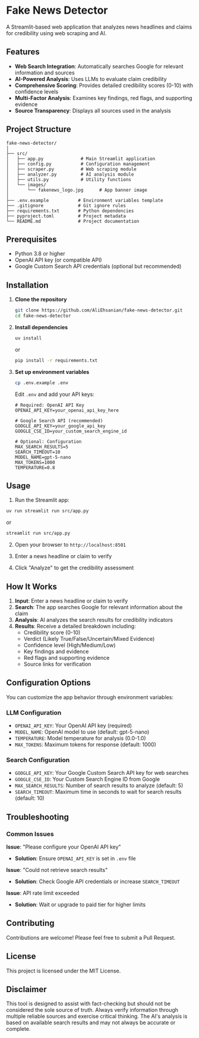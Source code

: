 # Fake News Detector

A Streamlit-based web application that analyzes news headlines and claims for credibility using web scraping and AI.

## Features

- **Web Search Integration**: Automatically searches Google for relevant information and sources
- **AI-Powered Analysis**: Uses LLMs to evaluate claim credibility
- **Comprehensive Scoring**: Provides detailed credibility scores (0-10) with confidence levels
- **Multi-Factor Analysis**: Examines key findings, red flags, and supporting evidence
- **Source Transparency**: Displays all sources used in the analysis

## Project Structure

```
fake-news-detector/
│
├── src/
│   ├── app.py              # Main Streamlit application
│   ├── config.py           # Configuration management
│   ├── scraper.py          # Web scraping module
│   ├── analyzer.py         # AI analysis module
│   ├── utils.py            # Utility functions
│   └── images/
│       └── fakenews_logo.jpg      # App banner image
│
├── .env.example           # Environment variables template
├── .gitignore             # Git ignore rules
├── requirements.txt       # Python dependencies
├── pyproject.toml         # Project metadata
└── README.md              # Project documentation
```

## Prerequisites

- Python 3.8 or higher
- OpenAI API key (or compatible API)
- Google Custom Search API credentials (optional but recommended)

## Installation

1. **Clone the repository**
   ```bash
   git clone https://github.com/AliEhsanian/fake-news-detector.git
   cd fake-news-detector
   ```

2. **Install dependencies**
   ```bash
   uv install
   ```
   or
   ```bash
   pip install -r requirements.txt
   ```

3. **Set up environment variables**
   ```bash
   cp .env.example .env
   ```

   Edit `.env` and add your API keys:
   ```env
   # Required: OpenAI API Key
   OPENAI_API_KEY=your_openai_api_key_here

   # Google Search API (recommended)
   GOOGLE_API_KEY=your_google_api_key
   GOOGLE_CSE_ID=your_custom_search_engine_id

   # Optional: Configuration
   MAX_SEARCH_RESULTS=5
   SEARCH_TIMEOUT=10
   MODEL_NAME=gpt-5-nano
   MAX_TOKENS=1000
   TEMPERATURE=0.8
   ```

## Usage

1. Run the Streamlit app:
```bash
uv run streamlit run src/app.py
```
or
```bash
streamlit run src/app.py
```

2. Open your browser to `http://localhost:8501`

3. Enter a news headline or claim to verify

4. Click "Analyze" to get the credibility assessment

## How It Works

1. **Input**: Enter a news headline or claim to verify
2. **Search**: The app searches Google for relevant information about the claim
3. **Analysis**: AI analyzes the search results for credibility indicators
4. **Results**: Receive a detailed breakdown including:
   - Credibility score (0-10)
   - Verdict (Likely True/False/Uncertain/Mixed Evidence)
   - Confidence level (High/Medium/Low)
   - Key findings and evidence
   - Red flags and supporting evidence
   - Source links for verification

## Configuration Options

You can customize the app behavior through environment variables:

### LLM Configuration

- `OPENAI_API_KEY`: Your OpenAI API key (required)
- `MODEL_NAME`: OpenAI model to use (default: gpt-5-nano)
- `TEMPERATURE`: Model temperature for analysis (0.0-1.0)
- `MAX_TOKENS`: Maximum tokens for response (default: 1000)

### Search Configuration
- `GOOGLE_API_KEY`: Your Google Custom Search API key for web searches
- `GOOGLE_CSE_ID`: Your Custom Search Engine ID from Google
- `MAX_SEARCH_RESULTS`: Number of search results to analyze (default: 5)
- `SEARCH_TIMEOUT`: Maximum time in seconds to wait for search results (default: 10)

## Troubleshooting

### Common Issues

**Issue**: "Please configure your OpenAI API key"
- **Solution**: Ensure `OPENAI_API_KEY` is set in `.env` file

**Issue**: "Could not retrieve search results"
- **Solution**: Check Google API credentials or increase `SEARCH_TIMEOUT`

**Issue**: API rate limit exceeded
- **Solution**: Wait or upgrade to paid tier for higher limits

## Contributing

Contributions are welcome! Please feel free to submit a Pull Request.

## License

This project is licensed under the MIT License.

## Disclaimer

This tool is designed to assist with fact-checking but should not be considered the sole source of truth. Always verify information through multiple reliable sources and exercise critical thinking. The AI's analysis is based on available search results and may not always be accurate or complete.
